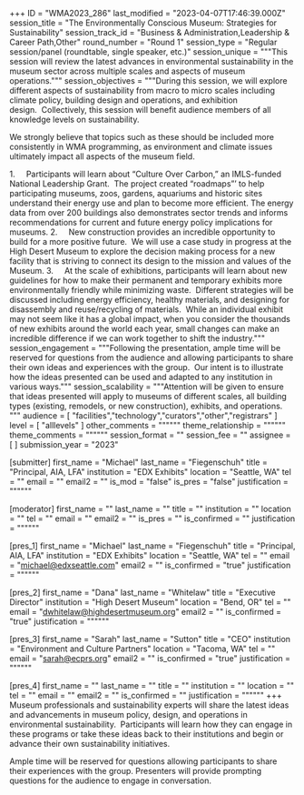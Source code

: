 +++
ID = "WMA2023_286"
last_modified = "2023-04-07T17:46:39.000Z"
session_title = "The Environmentally Conscious Museum: Strategies for Sustainability"
session_track_id = "Business & Administration,Leadership & Career Path,Other"
round_number = "Round 1"
session_type = "Regular session/panel (roundtable, single speaker, etc.)"
session_unique = """This session will review the latest advances in environmental sustainability in the museum sector across multiple scales and aspects of museum operations."""
session_objectives = """During this session, we will explore different aspects of sustainability from macro to micro scales including climate policy, building design and operations, and exhibition design.  Collectively, this session will benefit audience members of all knowledge levels on sustainability.

We strongly believe that topics such as these should be included more consistently in WMA programming, as environment and climate issues ultimately impact all aspects of the museum field.

1.     Participants will learn about “Culture Over Carbon,” an IMLS-funded National Leadership Grant.  The project created “roadmaps”’ to help participating museums, zoos, gardens, aquariums and historic sites understand their energy use and plan to become more efficient. The energy data from over 200 buildings also demonstrates sector trends and informs recommendations for current and future energy policy implications for museums.
2.     New construction provides an incredible opportunity to build for a more positive future.  We will use a case study in progress at the High Desert Museum to explore the decision making process for a new facility that is striving to connect its design to the mission and values of the Museum.
3.     At the scale of exhibitions, participants will learn about new guidelines for how to make their permanent and temporary exhibits more environmentally friendly while minimizing waste.  Different strategies will be discussed including energy efficiency, healthy materials, and designing for disassembly and reuse/recycling of materials.  While an individual exhibit may not seem like it has a global impact, when you consider the thousands of new exhibits around the world each year, small changes can make an incredible difference if we can work together to shift the industry."""
session_engagement = """Following the presentation, ample time will be reserved for questions from the audience and allowing participants to share their own ideas and experiences with the group.  Our intent is to illustrate how the ideas presented can be used and adapted to any institution in various ways."""
session_scalability = """Attention will be given to ensure that ideas presented will apply to museums of different scales, all building types (existing, remodels, or new construction), exhibits, and operations.
"""
audience = [ "facilities","technology","curators","other","registrars" ]
level = [ "alllevels" ]
other_comments = """"""
theme_relationship = """"""
theme_comments = """"""
session_format = ""
session_fee = ""
assignee = [  ]
submission_year = "2023"

[submitter]
first_name = "Michael"
last_name = "Fiegenschuh"
title = "Principal, AIA, LFA"
institution = "EDX Exhibits"
location = "Seattle, WA"
tel = ""
email = ""
email2 = ""
is_mod = "false"
is_pres = "false"
justification = """"""

[moderator]
first_name = ""
last_name = ""
title = ""
institution = ""
location = ""
tel = ""
email = ""
email2 = ""
is_pres = ""
is_confirmed = ""
justification = """"""

[pres_1]
first_name = "Michael"
last_name = "Fiegenschuh"
title = "Principal, AIA, LFA"
institution = "EDX Exhibits"
location = "Seattle, WA"
tel = ""
email = "michael@edxseattle.com"
email2 = ""
is_confirmed = "true"
justification = """"""

[pres_2]
first_name = "Dana"
last_name = "Whitelaw"
title = "Executive Director"
institution = "High Desert Museum"
location = "Bend, OR"
tel = ""
email = "dwhitelaw@highdesertmuseum.org"
email2 = ""
is_confirmed = "true"
justification = """"""

[pres_3]
first_name = "Sarah"
last_name = "Sutton"
title = "CEO"
institution = "Environment and Culture Partners"
location = "Tacoma, WA"
tel = ""
email = "sarah@ecprs.org"
email2 = ""
is_confirmed = "true"
justification = """"""

[pres_4]
first_name = ""
last_name = ""
title = ""
institution = ""
location = ""
tel = ""
email = ""
email2 = ""
is_confirmed = ""
justification = """"""
+++
Museum professionals and sustainability experts will share the latest ideas and advancements in museum policy, design, and operations in environmental sustainability.  Participants will learn how they can engage in these programs or take these ideas back to their institutions and begin or advance their own sustainability initiatives.

Ample time will be reserved for questions allowing participants to share their experiences with the group. Presenters will provide prompting questions for the audience to engage in conversation. 
